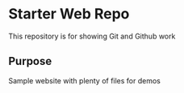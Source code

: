 # Starter Web Repo 

This repository is for showing Git and Github work

## Purpose 

Sample website with plenty of files for demos